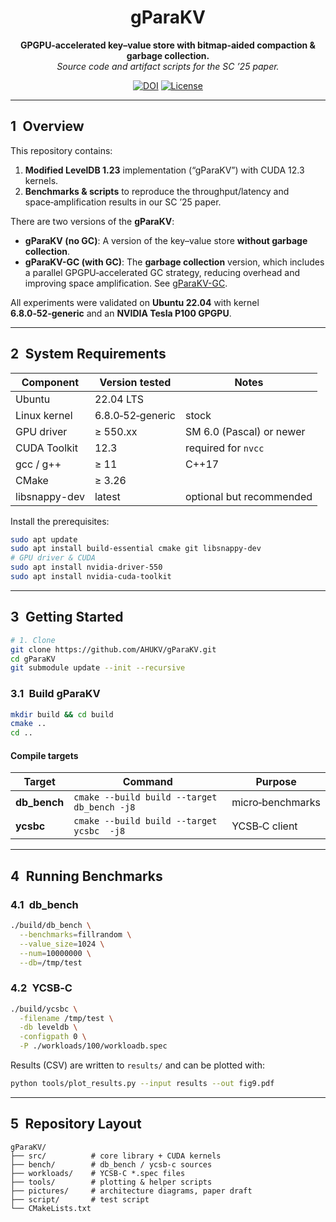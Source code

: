 <h1 align="center">gParaKV</h1>
<p align="center">
  <b>GPGPU‑accelerated key–value store with bitmap‑aided compaction &amp; garbage collection.</b><br>
  <i>Source code and artifact scripts for the SC ’25 paper.</i>
</p>


<p align="center">
  <!-- Replace AFTER publishing -->
  <a href="https://doi.org/10.5281/zenodo.15254195"><img alt="DOI" src="https://zenodo.org/badge/969822753.svg"></a>
  <a href="LICENSE"><img alt="License" src="https://img.shields.io/github/license/AHUKV/gParaKV.svg"></a>
</p>


---

## 1 Overview

This repository contains:

1. **Modified LevelDB 1.23** implementation (“gParaKV”) with CUDA 12.3 kernels.  
2. **Benchmarks & scripts** to reproduce the throughput/latency and space‑amplification results in our SC ’25 paper.

There are two versions of the **gParaKV**:

- **gParaKV (no GC)**: A version of the key–value store **without garbage collection**.
- **gParaKV-GC (with GC)**: The **garbage collection** version, which includes a parallel GPGPU‑accelerated GC strategy, reducing overhead and improving space amplification. See [gParaKV-GC](https://github.com/AHUKV/gParaKV-GC).


All experiments were validated on **Ubuntu 22.04** with kernel **6.8.0‑52‑generic** and an **NVIDIA Tesla P100 GPGPU**.

---

## 2 System Requirements

| Component     | Version tested   | Notes                    |
| ------------- | ---------------- | ------------------------ |
| Ubuntu        | 22.04 LTS        |                          |
| Linux kernel  | 6.8.0‑52‑generic | stock                    |
| GPU driver    | ≥ 550.xx         | SM 6.0 (Pascal) or newer |
| CUDA Toolkit  | 12.3             | required for `nvcc`      |
| gcc / g++     | ≥ 11             | C++17                    |
| CMake         | ≥ 3.26           |                          |
| libsnappy-dev | latest           | optional but recommended |

Install the prerequisites:

```bash
sudo apt update
sudo apt install build-essential cmake git libsnappy-dev
# GPU driver & CUDA
sudo apt install nvidia-driver-550
sudo apt install nvidia-cuda-toolkit
```

------

## 3 Getting Started

```bash
# 1. Clone
git clone https://github.com/AHUKV/gParaKV.git
cd gParaKV
git submodule update --init --recursive
```

### 3.1 Build gParaKV

```bash
mkdir build && cd build
cmake ..
cd ..
```

#### Compile targets

| Target       | Command                                     | Purpose          |
| ------------ | ------------------------------------------- | ---------------- |
| **db_bench** | `cmake --build build --target db_bench -j8` | micro‑benchmarks |
| **ycsbc**    | `cmake --build build --target ycsbc  -j8`   | YCSB‑C client    |

------

## 4 Running Benchmarks

### 4.1 db_bench

```bash
./build/db_bench \
  --benchmarks=fillrandom \
  --value_size=1024 \
  --num=10000000 \
  --db=/tmp/test
```

### 4.2 YCSB‑C

```bash
./build/ycsbc \
  -filename /tmp/test \
  -db leveldb \
  -configpath 0 \
  -P ./workloads/100/workloadb.spec
```

Results (CSV) are written to `results/` and can be plotted with:

```bash
python tools/plot_results.py --input results --out fig9.pdf
```

------

## 5 Repository Layout

```
gParaKV/
├── src/          # core library + CUDA kernels
├── bench/        # db_bench / ycsb‑c sources
├── workloads/    # YCSB‑C *.spec files
├── tools/        # plotting & helper scripts
├── pictures/     # architecture diagrams, paper draft
├── script/       # test script
└── CMakeLists.txt
```

